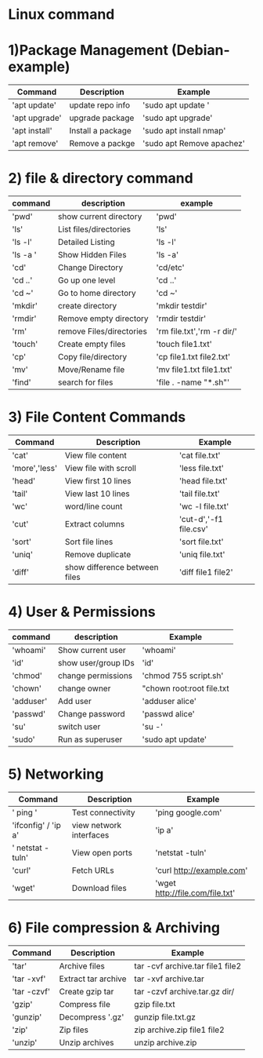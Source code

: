 # Linux command
# 1)Package Management (Debian-example)
| Command | Description | Example |
|---------|-------------|---------|
| 'apt update'| update repo  info | 'sudo apt update ' |
| 'apt upgrade' | upgrade package | 'sudo apt upgrade' |
| 'apt install' | Install a package | 'sudo apt install nmap'|
| 'apt remove' | Remove a packge | 'sudo apt Remove apachez'|

# 2) file & directory command
| command | description | example |
|---------|-------------|---------|
| 'pwd' | show current directory | 'pwd'|
| 'ls' | List files/directories | 'ls' |
| 'ls -l' | Detailed Listing | 'ls -l' |
| 'ls -a ' | Show Hidden Files | 'ls -a' |
| 'cd' | Change Directory | 'cd/etc'|
| 'cd ..' | Go up one level | 'cd ..' |
| 'cd ~' | Go to home directory | 'cd ~'|
| 'mkdir' | create directory | 'mkdir testdir' |
| 'rmdir' | Remove empty directory | 'rmdir testdir' |
| 'rm' | remove Files/directories | 'rm file.txt','rm -r dir/'|
| 'touch' | Create empty files | 'touch file1.txt' |
| 'cp' | Copy file/directory | 'cp file1.txt file2.txt' |
| 'mv' | Move/Rename file | 'mv file1.txt file1.txt' |
| 'find' | search for files | 'file . -name "*.sh"'|

# 3) File Content Commands
| Command    | Description  | Example |
|-----------|---------------|---------|
| 'cat'     | View file content | 'cat file.txt' |
| 'more','less' | View file with scroll | 'less file.txt' |
| 'head' | View first 10 lines    | 'head file.txt' |
| 'tail' | View last 10 lines   | 'tail file.txt' |
| 'wc' | word/line count | 'wc -l file.txt' |
| 'cut' | Extract columns | 'cut-d','-f1 file.csv' |
| 'sort' | Sort file lines | 'sort file.txt' |
| 'uniq' | Remove duplicate | 'uniq file.txt' |
| 'diff' | show difference between files | 'diff file1 file2' |

# 4) User & Permissions
| command | description | Example |
|-------------------|---------------------|--------------|
| 'whoami' | Show current user | 'whoami' |
| 'id' | show user/group IDs | 'id' |
| 'chmod' | change permissions | 'chmod 755 script.sh' |
| 'chown' | change owner | "chown root:root file.txt |
| 'adduser' | Add user | 'adduser alice' |
| 'passwd' | Change password | 'passwd alice' |
| 'su' | switch user | 'su -' |
| 'sudo' | Run as superuser | 'sudo apt update' |


# 5) Networking 
| Command             | Description             | Example                         |
|---------------------|-------------------------|---------------------------------|
| ' ping '            | Test connectivity       | 'ping google.com'               |
| 'ifconfig' / 'ip a' | view network interfaces | 'ip a'                          |
| ' netstat -tuln'    | View open ports         | 'netstat -tuln'                 |
| 'curl'              | Fetch URLs              | 'curl http://example.com'       |
| 'wget'              | Download files          | 'wget http://file.com/file.txt' |

# 6) File compression & Archiving
| Command     | Description         | Example                          |
|-------------|---------------------|----------------------------------|
| 'tar'       | Archive files       | tar -cvf archive.tar file1 file2 |
| 'tar -xvf'  | Extract tar archive | tar -xvf archive.tar             |
| 'tar -czvf' | Create gzip tar     | tar -czvf archive.tar.gz dir/    |
| 'gzip'      | Compress file       | gzip file.txt                    |
| 'gunzip'    | Decompress '.gz'    | gunzip file.txt.gz               |
| 'zip'       | Zip files           | zip archive.zip file1 file2      |
| 'unzip'     | Unzip archives      | unzip archive.zip                |


